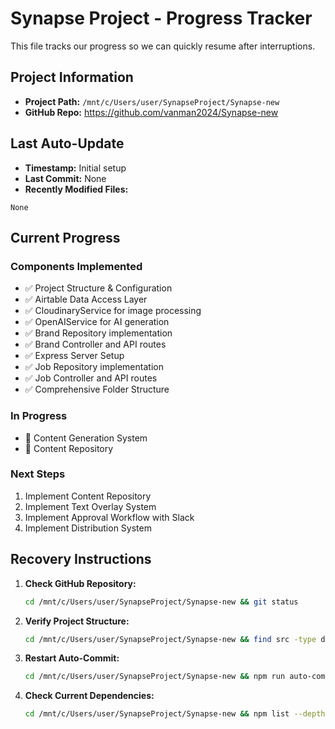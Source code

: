 # Synapse Project - Progress Tracker

This file tracks our progress so we can quickly resume after interruptions.

## Project Information
- **Project Path:** `/mnt/c/Users/user/SynapseProject/Synapse-new`
- **GitHub Repo:** https://github.com/vanman2024/Synapse-new

## Last Auto-Update
- **Timestamp:** Initial setup
- **Last Commit:** None
- **Recently Modified Files:**
```
None
```

## Current Progress

### Components Implemented
- ✅ Project Structure & Configuration
- ✅ Airtable Data Access Layer
- ✅ CloudinaryService for image processing
- ✅ OpenAIService for AI generation
- ✅ Brand Repository implementation
- ✅ Brand Controller and API routes
- ✅ Express Server Setup
- ✅ Job Repository implementation
- ✅ Job Controller and API routes
- ✅ Comprehensive Folder Structure

### In Progress
- 🔄 Content Generation System
- 🔄 Content Repository

### Next Steps
1. Implement Content Repository
2. Implement Text Overlay System
3. Implement Approval Workflow with Slack
4. Implement Distribution System

## Recovery Instructions

1. **Check GitHub Repository:**
   ```bash
   cd /mnt/c/Users/user/SynapseProject/Synapse-new && git status
   ```

2. **Verify Project Structure:**
   ```bash
   cd /mnt/c/Users/user/SynapseProject/Synapse-new && find src -type d | sort
   ```

3. **Restart Auto-Commit:**
   ```bash
   cd /mnt/c/Users/user/SynapseProject/Synapse-new && npm run auto-commit &
   ```

4. **Check Current Dependencies:**
   ```bash
   cd /mnt/c/Users/user/SynapseProject/Synapse-new && npm list --depth=0
   ```